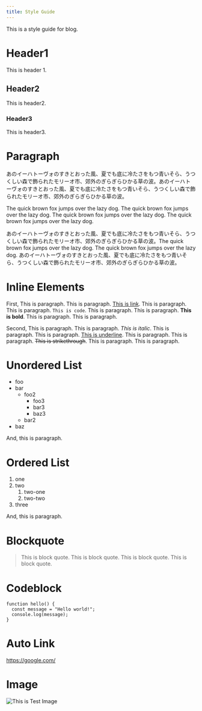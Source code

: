 ```yaml
---
title: Style Guide
---
```


This is a style guide for blog.

# Header1

This is header 1.

## Header2

This is header2.

### Header3

This is header3.

# Paragraph

あのイーハトーヴォのすきとおった風、夏でも底に冷たさをもつ青いそら、うつくしい森で飾られたモリーオ市、郊外のぎらぎらひかる草の波。あのイーハトーヴォのすきとおった風、夏でも底に冷たさをもつ青いそら、うつくしい森で飾られたモリーオ市、郊外のぎらぎらひかる草の波。

The quick brown fox jumps over the lazy dog. The quick brown fox jumps over the lazy dog. The quick brown fox jumps over the lazy dog. The quick brown fox jumps over the lazy dog.

あのイーハトーヴォのすきとおった風、夏でも底に冷たさをもつ青いそら、うつくしい森で飾られたモリーオ市、郊外のぎらぎらひかる草の波。The quick brown fox jumps over the lazy dog. The quick brown fox jumps over the lazy dog. あのイーハトーヴォのすきとおった風、夏でも底に冷たさをもつ青いそら、うつくしい森で飾られたモリーオ市、郊外のぎらぎらひかる草の波。

# Inline Elements

First, This is paragraph. This is paragraph. [This is link](https://google.com/). This is paragraph. This is paragraph. `This is code`. This is paragraph. This is paragraph. **This is bold**. This is paragraph. This is paragraph.

Second, This is paragraph. This is paragraph. _This is italic_. This is paragraph. This is paragraph. <u>This is underline</u>. This is paragraph. This is paragraph. ~~This is strikethrough~~. This is paragraph. This is paragraph. 

# Unordered List

- foo
- bar
  - foo2
    - foo3
    - bar3
    - baz3
  - bar2
- baz

And, this is paragraph.

# Ordered List

1. one
1. two
   1. two-one
   1. two-two
1. three

And, this is paragraph.

# Blockquote

> This is block quote. This is block quote. This is block quote. This is block quote.

# Codeblock

```
function hello() {
  const message = "Hello world!";
  console.log(message);
}
```

# Auto Link

https://google.com/

# Image

![This is Test Image](/images/2d97379a-e851-45eb-8d81-427c5a2bf7c4.png)



